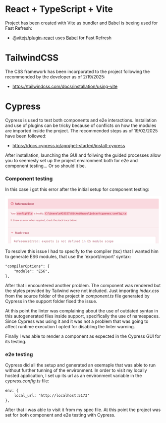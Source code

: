 # React + TypeScript + Vite

Project has been created with Vite as bundler and Babel is beeing used for Fast Refresh:

- [@vitejs/plugin-react](https://github.com/vitejs/vite-plugin-react/blob/main/packages/plugin-react/README.md) uses [Babel](https://babeljs.io/) for Fast Refresh

# TailwindCSS

The CSS framework has been incorporated to the project following the recommended by the developer as of 2/19/2025:

- https://tailwindcss.com/docs/installation/using-vite

# Cypress

Cypress is used to test both components and e2e interactions. Installation and use of plugins can be tricky because of conflicts on how the modules are imported inside the project. The recommended steps as of 19/02/2025 have been followed:

- https://docs.cypress.io/app/get-started/install-cypress
  
After installation, launching the GUI and follwing the guided processes allow you to seemesly set up the project environment both for e2e and component testing... Or so should it be. 

### Component testing
In this case i got this error after the initial setup for component testing:

![alt text](image.png)

To resolve this issue I had to specify to the compiler (tsc) that I wanted him to generate ES6 modules, that use the 'export/import' syntax:

    "compilerOptions": {
        "module": "ES6",
    },

After that i encountered another problem. The component was rendered but the styles provided by Tailwind were not included. Just importing <i>index.css</i> from the source folder of the project in <i>component.ts</i> file generated by Cypress in the support folder fixed the issue.

At this point the linter was complaining about the use of outdated syntax in this autogenerated files inside support, specifically the use of namespaces. Since Cypress was using it and it was not a problem that was going to affect runtime execution I opted for disabling the linter warning.

Finally I was able to render a component as expected in the Cypress GUI for its testing.

### e2e testing

Cypress did all the setup and generated an exemaple that was able to run without further tunning of the environment.
In order to visit my locally hosted application, I set up its url as an environment variable in the <i>cypress.config.ts</i> file:

    env: {
        local_url: 'http://localhost:5173'
    },

After that i was able to visit it from my spec file. At this point the project was set for both component and e2e testing with Cypress.


